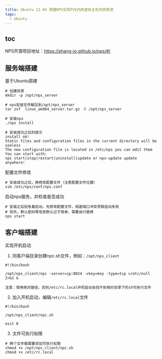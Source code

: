 ```yaml
---
title: Ubuntu 22.04 搭建NPS实现PVE内网虚拟主机内网穿透
tags:
  - Ubuntu
---
```


## toc
NPS开源项目地址：https://ehang-io.github.io/nps/#/



## 服务端搭建

基于Ubuntu搭建

~~~
# 创建目录
mkdir -p /opt/nps_server

# nps安装文件解压到/opt/nps_server
tar zxf  linux_amd64_server.tar.gz -C /opt/nps_server

# 安装nps
./nps install

# 安装成功之后的提示
install ok!
Static files and configuration files in the current directory will be useless
The new configuration file is located in /etc/nps you can edit them
You can start with:
nps start|stop|restart|uninstall|update or nps-update update
anywhere!
~~~



配置文件修改

~~~
# 安装成功之后，再修改配置文件（注意配置文件位置）
vim /etc/nps/conf/nps.conf

~~~



启动nps服务，并检查是否成功

~~~
# 安装之后别急着启动，先修改配置文件，规避端口冲突导致启动失败
# 另外，默认密码等信息默认过于简单，需要自行替换
nps start
~~~



## 客户端搭建

实现开机启动

1. 同客户端目录创建npc.sh文件，例如：`/opt/nps_client`

~~~ shell
#!/bin/bash

/opt/nps_client/npc -server=ip:8024 -vkey=key -type=tcp >/etc/null 2>&1 &

~~~

`注意：使用绝对路径，否则/etc/rc.local开机启动会找不到相对目录下的sh可执行文件`



2. 加入开机启动，编辑`/etc/rc.local`文件

~~~
#!/bin/bash

/opt/nps_client/npc.sh

exit 0
~~~



3. 文件可执行权限

~~~
# 两个文件都需要添加可执行权限
chmod +x /opt/nps_client/npc.sh
chmod +x /etc/rc.local
~~~



